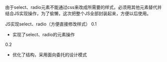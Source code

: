 由于select、radio元素不能通过css来改成所需要的样式，必须用其他元素替代并结合JS实现操作，为了偷懒，这次把整个JS全部封装起来，方便以后使用。

JS实现select、radio（方便直接修改样式）
0.1
- 实现了select、radio的元素操作

0.2
- 优化了结构，采用面向委托的设计模式